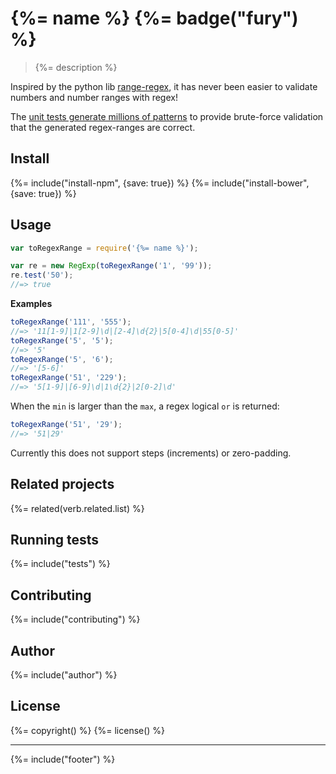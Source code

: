 # {%= name %} {%= badge("fury") %}

> {%= description %}

Inspired by the python lib [range-regex](https://github.com/dimka665/range-regex), it has never been easier to validate numbers and number ranges with regex!

The [unit tests generate millions of patterns](./test/test.js) to provide brute-force validation that the generated regex-ranges are correct.

## Install
{%= include("install-npm", {save: true}) %}
{%= include("install-bower", {save: true}) %}

## Usage

```js
var toRegexRange = require('{%= name %}');

var re = new RegExp(toRegexRange('1', '99'));
re.test('50');
//=> true
```

**Examples**

```js
toRegexRange('111', '555');
//=> '11[1-9]|1[2-9]\d|[2-4]\d{2}|5[0-4]\d|55[0-5]'
toRegexRange('5', '5');
//=> '5'
toRegexRange('5', '6');
//=> '[5-6]'
toRegexRange('51', '229');
//=> '5[1-9]|[6-9]\d|1\d{2}|2[0-2]\d'
```

When the `min` is larger than the `max`, a regex logical `or` is returned:

```js
toRegexRange('51', '29');
//=> '51|29'
```

Currently this does not support steps (increments) or zero-padding. 


## Related projects
{%= related(verb.related.list) %}  

## Running tests
{%= include("tests") %}

## Contributing
{%= include("contributing") %}

## Author
{%= include("author") %}

## License
{%= copyright() %}
{%= license() %}

***

{%= include("footer") %}